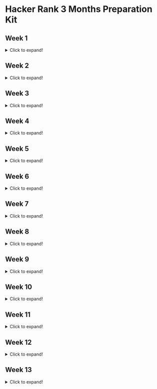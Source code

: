# Hacker Rank 3 Months Preparation Kit

## Week 1

<details>
  <summary>Click to expand!</summary>
  
  ### 1. ~~[x] [Day 1](https://github.com/AhmedKhaled590/HackerRankPrepKit/blob/master/week1/mini-maxSum.js)~~
  ### 2. ~~[x] [Day 2](https://github.com/AhmedKhaled590/HackerRankPrepKit/blob/master/week1/plusMinus.js)~~
  ### 3. ~~[x] [Day 3](https://github.com/AhmedKhaled590/HackerRankPrepKit/blob/master/week1/timeConversion.js)~~
  ### 4. ~~[x] [Day 4](https://github.com/AhmedKhaled590/HackerRankPrepKit/blob/master/week1/breakingTheRecords.js)~~
  ### 5. ~~[x] [Day 5](https://github.com/AhmedKhaled590/HackerRankPrepKit/blob/master/week1/camelCase4.js)~~
  ### 6. ~~[x] [Day 6](https://github.com/AhmedKhaled590/HackerRankPrepKit/blob/master/week1/divisibleSumPairs.js)~~
  ### 7. ~~[x] [Day 7](https://github.com/AhmedKhaled590/HackerRankPrepKit/blob/master/week1/sparseArray.js)~~
</details>

## Week 2

<details>
  <summary>Click to expand!</summary>
  
  ### 1. ~~[x] [Day 1](https://github.com/AhmedKhaled590/HackerRankPrepKit/blob/master/week2/lonelyInteger.js)~~
  ### 2. ~~[x] [Day 2](https://github.com/AhmedKhaled590/HackerRankPrepKit/blob/master/week2/gradingStudents.js)~~
  ### 3. ~~[x] [Day 3](https://github.com/AhmedKhaled590/HackerRankPrepKit/blob/master/week2/flibbingBits.js)~~
  ### 4. ~~[x] [Day 4]()~~
  ### 5. ~~[x] [Day 5]()~~
  ### 6. ~~[x] [Day 6]()~~
  ### 7. ~~[x] [Day 7]()~~
</details>

## Week 3

<details>
  <summary>Click to expand!</summary>
  
  ### 1. ~~[x] [Day 1]()~~
  ### 2. ~~[x] [Day 2]()~~
  ### 3. ~~[x] [Day 3]()~~
  ### 4. ~~[x] [Day 4]()~~
  ### 5. ~~[x] [Day 5]()~~
  ### 6. ~~[x] [Day 6]()~~
  ### 7. ~~[x] [Day 7]()~~
</details>

## Week 4

<details>
  <summary>Click to expand!</summary>
  
  ### 1. ~~[x] [Day 1]()~~
  ### 2. ~~[x] [Day 2]()~~
  ### 3. ~~[x] [Day 3]()~~
  ### 4. [] [Day 4]()
  ### 5. ~~[x] [Day 5]()~~
  ### 6. ~~[x] [Day 6]()~~
  ### 7. ~~[x] [Day 7]()~~
</details>

## Week 5

<details>
  <summary>Click to expand!</summary>
  
  ### 1. ~~[x] [Day 1]()~~
  ### 2. ~~[x] [Day 2]()~~
  ### 3. ~~[x] [Day 3]()~~
  ### 4. ~~[x] [Day 4]()~~
  ### 5. ~~[x] [Day 5]()~~
  ### 6. ~~[x] [Day 6]()~~
  ### 7. ~~[x] [Day 7]()~~
</details>

## Week 6

<details>
  <summary>Click to expand!</summary>
  
  ### 1. ~~[x] [Day 1]()~~
  ### 2. ~~[x] [Day 2]()~~
  ### 3. ~~[x] [Day 3]()~~
  ### 4. ~~[x] [Day 4]()~~
  ### 5. ~~[x] [Day 5]()~~
  ### 6. ~~[x] [Day 6]()~~
  ### 7. ~~[x] [Day 7]()~~
</details>

## Week 7

<details>
  <summary>Click to expand!</summary>
  
  ### 1. ~~[x] [Day 1]()~~
  ### 2. ~~[x] [Day 2]()~~
  ### 3. ~~[x] [Day 3]()~~
  ### 4. ~~[x] [Day 4]()~~
  ### 5. ~~[x] [Day 5]()~~
  ### 6. ~~[x] [Day 6]()~~
  ### 7. ~~[x] [Day 7]()~~
  
</details>

## Week 8

<details>
  <summary>Click to expand!</summary>
  
  ### 1. ~~[x] [Day 1]()~~
  ### 2. ~~[x] [Day 2]()~~
  ### 3. ~~[x] [Day 3]()~~
  ### 4. ~~[x] [Day 4]()~~
  ### 5. ~~[x] [Day 5]()~~
  ### 6. ~~[x] [Day 6]()~~
  ### 7. ~~[x] [Day 7]()~~
</details>

## Week 9

<details>
  <summary>Click to expand!</summary>
  
  ### 1. [] [Day 1]()
  ### 2. [] [Day 2]()
  ### 3. [] [Day 3]()
  ### 4. [] [Day 4]()
  ### 5. [] [Day 5]()
  ### 6. [] [Day 6]()
  ### 7. [] [Day 7]()
</details>

## Week 10

<details>
  <summary>Click to expand!</summary>
  
  ### 1. [] [Day 1]()
  ### 2. [] [Day 2]()
  ### 3. [] [Day 3]()
  ### 4. [] [Day 4]()
  ### 5. [] [Day 5]()
  ### 6. [] [Day 6]()
  ### 7. [] [Day 7]()
</details>

## Week 11

<details>
  <summary>Click to expand!</summary>
  
  ### 1. [] [Day 1]()
  ### 2. [] [Day 2]()
  ### 3. [] [Day 3]()
  ### 4. [] [Day 4]()
  ### 5. [] [Day 5]()
  ### 6. [] [Day 6]()
  ### 7. [] [Day 7]()
</details>

## Week 12

<details>
  <summary>Click to expand!</summary>
  
  ### 1. [] [Day 1]()
  ### 2. [] [Day 2]()
  ### 3. [] [Day 3]()
  ### 4. [] [Day 4]()
  ### 5. [] [Day 5]()
  ### 6. [] [Day 6]()
  ### 7. [] [Day 7]()
</details>

## Week 13

<details>
  <summary>Click to expand!</summary>
  
  ### 1. [] [Day 1]()
  ### 2. [] [Day 2]()
  ### 3. [] [Day 3]()
  ### 4. [] [Day 4]()
  ### 5. [] [Day 5]()
  ### 6. [] [Day 6]()
  ### 7. [] [Day 7]()
</details>

